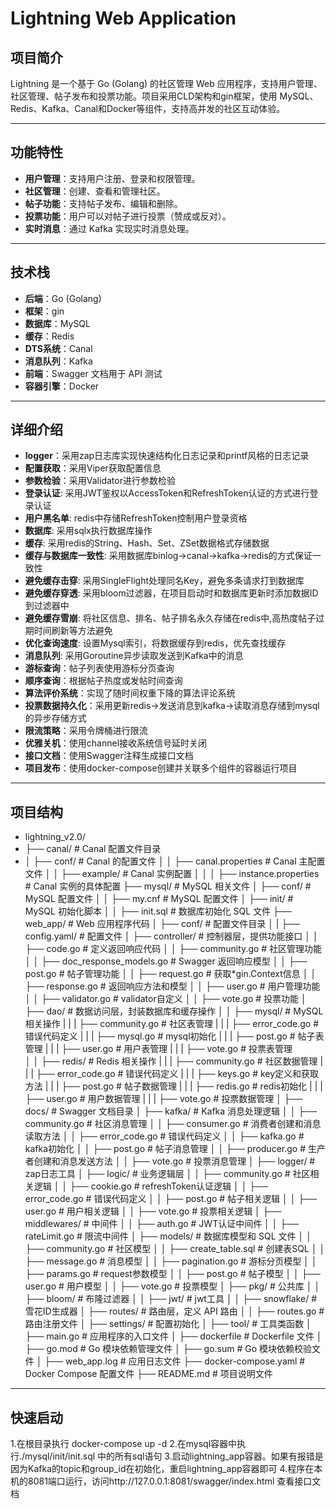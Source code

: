 # Lightning Web Application

## 项目简介
Lightning 是一个基于 Go (Golang) 的社区管理 Web 应用程序，支持用户管理、社区管理、帖子发布和投票功能。项目采用CLD架构和gin框架，使用 MySQL、Redis、Kafka、Canal和Docker等组件，支持高并发的社区互动体验。

---

## 功能特性
- **用户管理**：支持用户注册、登录和权限管理。
- **社区管理**：创建、查看和管理社区。
- **帖子功能**：支持帖子发布、编辑和删除。
- **投票功能**：用户可以对帖子进行投票（赞成或反对）。
- **实时消息**：通过 Kafka 实现实时消息处理。

---

## 技术栈
- **后端**：Go (Golang)
- **框架**：gin
- **数据库**：MySQL
- **缓存**：Redis
- **DTS系统**：Canal
- **消息队列**：Kafka
- **前端**：Swagger 文档用于 API 测试
- **容器引擎**：Docker

---

## 详细介绍
- **logger**：采用zap日志库实现快速结构化日志记录和printf风格的日志记录
- **配置获取**：采用Viper获取配置信息
- **参数检验**：采用Validator进行参数检验
- **登录认证**: 采用JWT鉴权以AccessToken和RefreshToken认证的方式进行登录认证
- **用户黑名单**: redis中存储RefreshToken控制用户登录资格
- **数据库**: 采用sqlx执行数据库操作
- **缓存**: 采用redis的String、Hash、Set、ZSet数据格式存储数据
- **缓存与数据库一致性**: 采用数据库binlog->canal->kafka->redis的方式保证一致性
- **避免缓存击穿**: 采用SingleFlight处理同名Key，避免多条请求打到数据库
- **避免缓存穿透**: 采用bloom过滤器，在项目启动时和数据库更新时添加数据ID到过滤器中
- **避免缓存雪崩**: 将社区信息、排名、帖子排名永久存储在redis中,高热度帖子过期时间刷新等方法避免
- **优化查询速度**: 设置Mysql索引，将数据缓存到redis，优先查找缓存
- **消息队列**: 采用Goroutine异步读取发送到Kafka中的消息
- **游标查询**：帖子列表使用游标分页查询
- **顺序查询**：根据帖子热度或发帖时间查询
- **算法评价系统**：实现了随时间权重下降的算法评论系统
- **投票数据持久化**：采用更新redis->发送消息到kafka->读取消息存储到mysql的异步存储方式
- **限流策略**：采用令牌桶进行限流
- **优雅关机**：使用channel接收系统信号延时关闭
- **接口文档**：使用Swagger注释生成接口文档
- **项目发布**：使用docker-compose创建并关联多个组件的容器运行项目

---

## 项目结构
- lightning_v2.0/
- ├── canal/                              # Canal 配置文件目录
- │   ├── conf/                           # Canal 的配置文件
│   │   ├── canal.properties            # Canal 主配置文件
│   │   ├── example/                    # Canal 实例配置
│   │   │   ├── instance.properties     # Canal 实例的具体配置
├── mysql/                  # MySQL 相关文件
│   ├── conf/               # MySQL 配置文件
│   │   ├── my.cnf          # MySQL 配置文件
│   ├── init/               # MySQL 初始化脚本
│   │   ├── init.sql        # 数据库初始化 SQL 文件
├── web_app/                            # Web 应用程序代码
│   ├── conf/                           # 配置文件目录
│   |   ├── config.yaml/                # 配置文件
│   ├── controller/                     # 控制器层，提供功能接口
│   │   ├── code.go                     # 定义返回响应代码
│   │   ├── community.go                # 社区管理功能
│   │   ├── doc_response_models.go      # Swagger 返回响应模型
│   │   ├── post.go                     # 帖子管理功能
│   │   ├── request.go                  # 获取*gin.Context信息
│   │   ├── response.go                 # 返回响应方法和模型
│   │   ├── user.go                     # 用户管理功能
│   │   ├── validator.go                # validator自定义
│   │   ├── vote.go                     # 投票功能
│   ├── dao/                            # 数据访问层，封装数据库和缓存操作
│   │   ├── mysql/                      # MySQL 相关操作
|   |   |   ├── community.go            # 社区表管理 
|   |   |   ├── error_code.go           # 错误代码定义
|   |   |   ├── mysql.go                # mysql初始化
|   |   |   ├── post.go                 # 帖子表管理
|   |   |   ├── user.go                 # 用户表管理 
|   |   |   ├── vote.go                 # 投票表管理   
│   │   ├── redis/                      # Redis 相关操作
|   |   |   ├── community.go            # 社区数据管理
|   |   |   ├── error_code.go           # 错误代码定义
|   |   |   ├── keys.go                 # key定义和获取方法
|   |   |   ├── post.go                 # 帖子数据管理
|   |   |   ├── redis.go                # redis初始化
|   |   |   ├── user.go                 # 用户数据管理
|   |   |   ├── vote.go                 # 投票数据管理
│   ├── docs/                           # Swagger 文档目录
│   ├── kafka/                          # Kafka 消息处理逻辑
│   │   ├── community.go                # 社区消息管理
│   │   ├── consumer.go                 # 消费者创建和消息读取方法
│   │   ├── error_code.go               # 错误代码定义
│   │   ├── kafka.go                    # kafka初始化
│   │   ├── post.go                     # 帖子消息管理
│   │   ├── producer.go                 # 生产者创建和消息发送方法
│   │   ├── vote.go                     # 投票消息管理
│   ├── logger/                         # zap日志工具
│   ├── logic/                          # 业务逻辑层
│   │   ├── community.go                # 社区相关逻辑
│   │   ├── cookie.go                   # refreshToken认证逻辑
│   │   ├── error_code.go               # 错误代码定义
│   │   ├── post.go                     # 帖子相关逻辑
│   │   ├── user.go                     # 用户相关逻辑
│   │   ├── vote.go                     # 投票相关逻辑
│   ├── middlewares/                    # 中间件
│   │   ├── auth.go                     # JWT认证中间件
│   │   ├── rateLimit.go                # 限流中间件
│   ├── models/                         # 数据库模型和 SQL 文件
│   │   ├── community.go                # 社区模型
│   │   ├── create_table.sql            # 创建表SQL
│   │   ├── message.go                  # 消息模型
│   │   ├── pagination.go               # 游标分页模型
│   │   ├── params.go                   # request参数模型
│   │   ├── post.go                     # 帖子模型
│   │   ├── user.go                     # 用户模型
│   │   ├── vote.go                     # 投票模型
│   ├── pkg/                            # 公共库
│   │   ├── bloom/                      # 布隆过滤器
│   │   ├── jwt/                        # jwt工具
│   │   ├── snowflake/                  # 雪花ID生成器
│   ├── routes/                         # 路由层，定义 API 路由
│   │   ├── routes.go                   # 路由注册文件
│   ├── settings/                       # 配置初始化
│   ├── tool/                           # 工具类函数
│   ├── main.go                         # 应用程序的入口文件
│   ├── dockerfile                      # Dockerfile 文件
│   ├── go.mod                          # Go 模块依赖管理文件
│   ├── go.sum                          # Go 模块依赖校验文件
│   ├── web_app.log                     # 应用日志文件
├── docker-compose.yaml     # Docker Compose 配置文件
├── README.md               # 项目说明文件

---

## 快速启动
1.在根目录执行 docker-compose up -d
2.在mysql容器中执行./mysql/init/init.sql 中的所有sql语句
3.启动lightning_app容器。如果有报错是因为Kafka的topic和group_id在初始化，重启lightning_app容器即可
4.程序在本机的8081端口运行，访问http://127.0.0.1:8081/swagger/index.html 查看接口文档
